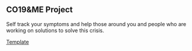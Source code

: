 <h2>CO19&ME Project</h2>
<p>Self track your symptoms and help those around you and people who are working on solutions to solve this crisis.</p>

<a href="https://aliszhuravl.github.io/co19andme/web/index.html">Template</a>
